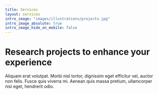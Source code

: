 ```yaml
---
title: Services
layout: services
intro_image: "images/illustrations/projects.jpg"
intro_image_absolute: true
intro_image_hide_on_mobile: false
---
```


# Research projects to enhance your experience

Aliquam erat volutpat. Morbi nisl tortor, dignissim eget efficitur vel, auctor non felis. Fusce quis viverra mi. Aenean quis massa pretium, ullamcorper nisi eget, hendrerit odio.
